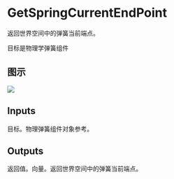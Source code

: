 # GetSpringCurrentEndPoint

返回世界空间中的弹簧当前端点。

目标是物理学弹簧组件

## 图示

![]($-20221218-20275966.png)

## Inputs

目标。物理弹簧组件对象参考。  

## Outputs

返回值。向量。返回世界空间中的弹簧当前端点。
